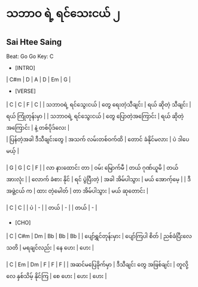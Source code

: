 # သဘာဝ ရဲ့ ရင်သေးငယ် ၂
## Sai Htee Saing
Beat: Go Go
Key: C

- [INTRO]

| C#m | D | A | D | Em | G |

- [VERSE]

| C | C | F | C |
| သဘာဝရဲ့ ရင်သွေးငယ် | တွေ ရေးတဲ့သီချင်း | ရယ် ဆိုတဲ့ သီချင်း | ရယ် ကြုံတုန်းမှာ |
| သဘာဝရဲ့ ရင်သွေးငယ် | တွေ ပြောတဲ့အကြောင်း | ရယ် ဆိုတဲ့အကြောင်း | နဲ့  တစ်ပိုဒ်လေး |  
| ပြန်တဲ့အခါ ဒီသီချင်းတွေ | အသက် လမ်းတစ်ဝက်ထိ | တောင် ခံနိုင်မလား | ပဲ ဒါပေမယ့် |


| G | G  | C | F |
| လာ နားထောင်း တာ | ဝမ်း မြောက်မီ | တယ် ဂုဏ်ယူမိ | တယ် အားလုံး |
| လောက် ခံစား နိုင် | ရင် ပွဲပြီးတဲ့ | အခါ အိမ်ပါသွား | မယ် အောက့်မေ့ | 
| ဒီ အဖွဲ့ငယ် က | ထား တဲ့မေါတ် | တာ အိမ်ပါသွား | မယ် ဆုတောင်း |
 

| C | C |
| ပဲ | - |
| တယ် | - |
| တယ် | - |

- [CHO]

| C | C#m | Dm | Bb | Bb | Bb | 
| ပျော်ရွှင်တုန်းမှား | ပျော်ကြပါ စိတ် | ညစ်ခံပြီးလေ သတိ | မရချင်လည်း | နေ ဟေး | ဟေး |  


| C |  Em | Dm | F  | F | F |
| အဆင်မပြေခိုက်မှာ  | ဒီသီချင်း တွေ အဖြစ်ချင်း | တူလို့ လေ နှစ်သိမ့် နိုင်ကြ | စေ ဟေး | ဟေး | ဟေး | 


